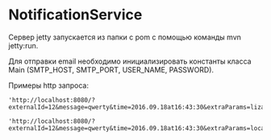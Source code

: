 # NotificationService

Сервер jetty запускается из папки с pom с помощью команды mvn jetty:run.

Для отправки email необходимо инициализировать константы класса Main (SMTP_HOST, SMTP_PORT, USER_NAME, PASSWORD).

Примеры http запроса: 

    'http://localhost:8080/?externalId=12&message=qwerty&time=2016.09.18at16:43:30&extraParams=lizap@bk.ru&NotificationType=mail'

    'http://localhost:8080/?externalId=12&message=qwerty&time=2016.09.18at16:43:30&extraParams=localhost:8080&NotificationType=http'
